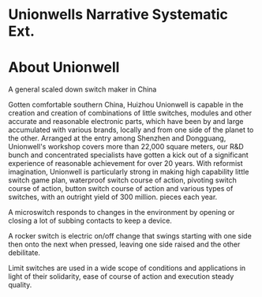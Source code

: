 # Unionwells Narrative Systematic Ext.
# About Unionwell 
A general scaled down switch maker in China 

Gotten comfortable southern China, Huizhou Unionwell is capable in the creation and creation of combinations of little switches, modules and other accurate and reasonable electronic parts, which have been by and large accumulated with various brands, locally and from one side of the planet to the other. Arranged at the entry among Shenzhen and Dongguang, Unionwell's workshop covers more than 22,000 square meters, our R&D bunch and concentrated specialists have gotten a kick out of a significant experience of reasonable achievement for over 20 years. With reformist imagination, Unionwell is particularly strong in making high capability little switch game plan, waterproof switch course of action, pivoting switch course of action, button switch course of action and various types of switches, with an outright yield of 300 million. pieces each year.

A microswitch responds to changes in the environment by opening or closing a lot of subbing contacts to keep a device. 

A rocker switch is electric on/off change that swings starting with one side then onto the next when pressed, leaving one side raised and the other debilitate. 

Limit switches are used in a wide scope of conditions and applications in light of their solidarity, ease of course of action and execution steady quality. 

